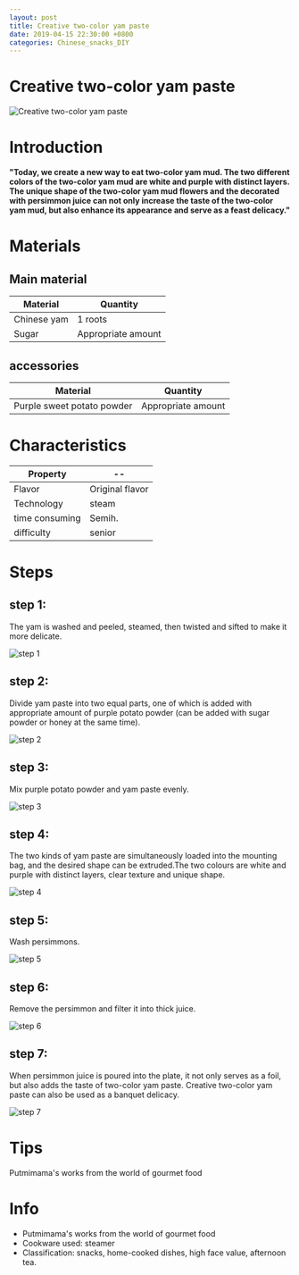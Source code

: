 ```yaml
---
layout: post
title: Creative two-color yam paste
date: 2019-04-15 22:30:00 +0800
categories: Chinese_snacks_DIY
---
```


# Creative two-color yam paste

![Creative two-color yam paste]({{site.baseurl}}/img/433607/433607.jpg)

# Introduction

**"Today, we create a new way to eat two-color yam mud. The two different colors of the two-color yam mud are white and purple with distinct layers. The unique shape of the two-color yam mud flowers and the decorated with persimmon juice can not only increase the taste of the two-color yam mud, but also enhance its appearance and serve as a feast delicacy."**

# Materials


## Main material

Material|Quantity
--|--
Chinese yam|1 roots
Sugar|Appropriate amount

## accessories

Material|Quantity
--|--
Purple sweet potato powder|Appropriate amount

# Characteristics

Property|--
--|--
Flavor|Original flavor
Technology|steam
time consuming|Semih.
difficulty|senior

# Steps

## step 1:

The yam is washed and peeled, steamed, then twisted and sifted to make it more delicate.

![step 1]({{site.baseurl}}/img/433607/1.jpg)

## step 2:

Divide yam paste into two equal parts, one of which is added with appropriate amount of purple potato powder (can be added with sugar powder or honey at the same time).

![step 2]({{site.baseurl}}/img/433607/2.jpg)

## step 3:

Mix purple potato powder and yam paste evenly.

![step 3]({{site.baseurl}}/img/433607/3.jpg)

## step 4:

The two kinds of yam paste are simultaneously loaded into the mounting bag, and the desired shape can be extruded.The two colours are white and purple with distinct layers, clear texture and unique shape.

![step 4]({{site.baseurl}}/img/433607/4.jpg)

## step 5:

Wash persimmons.

![step 5]({{site.baseurl}}/img/433607/5.jpg)

## step 6:

Remove the persimmon and filter it into thick juice.

![step 6]({{site.baseurl}}/img/433607/6.jpg)

## step 7:

When persimmon juice is poured into the plate, it not only serves as a foil, but also adds the taste of two-color yam paste. Creative two-color yam paste can also be used as a banquet delicacy.

![step 7]({{site.baseurl}}/img/433607/7.jpg)

# Tips

Putmimama's works from the world of gourmet food

# Info

- Putmimama's works from the world of gourmet food
- Cookware used: steamer
- Classification: snacks, home-cooked dishes, high face value, afternoon tea.
